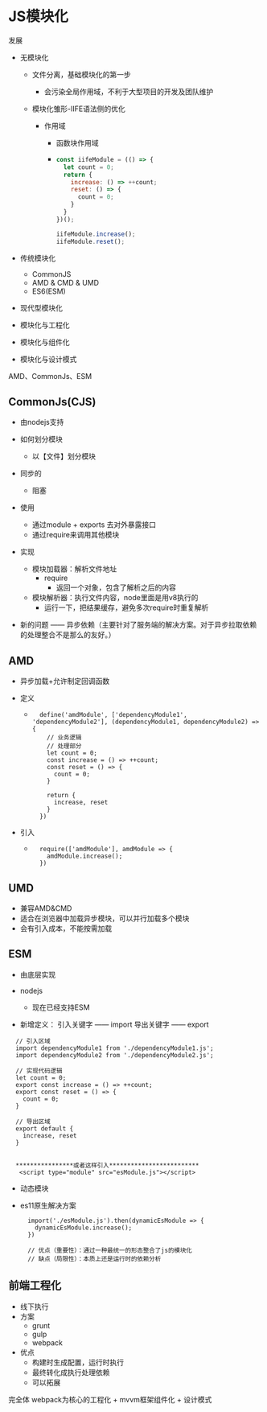 # JS模块化

发展

- 无模块化

  - 文件分离，基础模块化的第一步

    - 会污染全局作用域，不利于大型项目的开发及团队维护

  - 模块化雏形-IIFE语法侧的优化

    - 作用域

      - 函数块作用域

      - ```javascript
        const iifeModule = (() => {
          let count = 0;
          return {
            increase: () => ++count;
            reset: () => {
              count = 0;
            }
          }
        })();
        
        iifeModule.increase();
        iifeModule.reset();
        ```

- 传统模块化

  - CommonJS
  - AMD & CMD & UMD
  - ES6(ESM)

- 现代型模块化

- 模块化与工程化

- 模块化与组件化

- 模块化与设计模式



AMD、CommonJs、ESM



## CommonJs(CJS)

- 由nodejs支持
- 如何划分模块
  - 以【文件】划分模块
- 同步的
  - 阻塞
- 使用
  - 通过module + exports 去对外暴露接口
  - 通过require来调用其他模块

- 实现
  - 模块加载器：解析文件地址
    - require
      - 返回一个对象，包含了解析之后的内容
  - 模块解析器：执行文件内容，node里面是用v8执行的
    - 运行一下，把结果缓存，避免多次require时重复解析
- 新的问题 —— 异步依赖（主要针对了服务端的解决方案。对于异步拉取依赖的处理整合不是那么的友好。）

## AMD

- 异步加载+允许制定回调函数

- 定义

  - ```
      define('amdModule', ['dependencyModule1', 'dependencyModule2'], (dependencyModule1, dependencyModule2) => {
        // 业务逻辑
        // 处理部分
        let count = 0;
        const increase = () => ++count;
        const reset = () => {
          count = 0;
        }
    
        return {
          increase, reset
        }
      })
    ```

- 引入

  - ```
      require(['amdModule'], amdModule => {
        amdModule.increase();
      })
    ```

## UMD

- 兼容AMD&CMD
- 适合在浏览器中加载异步模块，可以并行加载多个模块
- 会有引入成本，不能按需加载

## 

## ESM

- 由底层实现

- nodejs
  - 现在已经支持ESM

- 新增定义：
  引入关键字 —— import
  导出关键字 —— export

```
  // 引入区域
  import dependencyModule1 from './dependencyModule1.js';
  import dependencyModule2 from './dependencyModule2.js';

  // 实现代码逻辑
  let count = 0;
  export const increase = () => ++count;
  export const reset = () => {
    count = 0;
  }

  // 导出区域
  export default {
    increase, reset
  }
  
  
  ****************或者这样引入*************************
   <script type="module" src="esModule.js"></script>
```

- 动态模块

- es11原生解决方案

  ```
    import('./esModule.js').then(dynamicEsModule => {
      dynamicEsModule.increase();
    })
   
    // 优点（重要性）：通过一种最统一的形态整合了js的模块化
    // 缺点（局限性）：本质上还是运行时的依赖分析
  ```

  

## 前端工程化

- 线下执行
- 方案
  - grunt
  - gulp
  - webpack
- 优点
  - 构建时生成配置，运行时执行
  - 最终转化成执行处理依赖
  - 可以拓展

完全体 webpack为核心的工程化 + mvvm框架组件化 + 设计模式